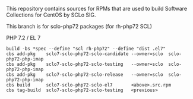 This repository contains sources for RPMs that are used
to build Software Collections for CentOS by SCLo SIG.

This branch is for sclo-php72 packages (for rh-php72 SCL)


PHP 7.2 / EL 7

    build -bs *spec --define "scl rh-php72" --define "dist .el7"
    cbs add-pkg    sclo7-sclo-php72-sclo-candidate --owner=sclo  sclo-php72-php-imap
    cbs add-pkg    sclo7-sclo-php72-sclo-testing   --owner=sclo  sclo-php72-php-imap
    cbs add-pkg    sclo7-sclo-php72-sclo-release   --owner=sclo  sclo-php72-php-imap
    cbs build      sclo7-sclo-php72-sclo-el7       <above>.src.rpm
    cbs tag-build  sclo7-sclo-php72-sclo-testing   <previous>


